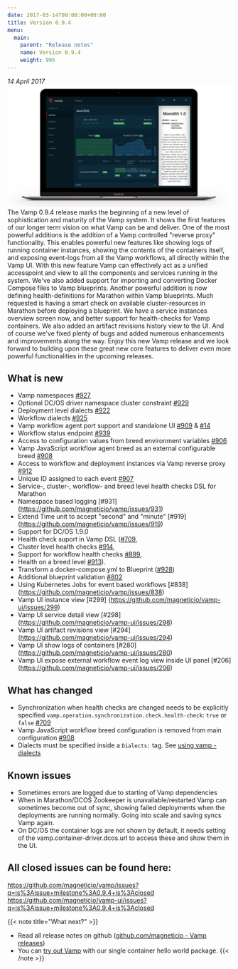 ```yaml
---
date: 2017-03-14T09:00:00+00:00
title: Version 0.9.4
menu:
  main:
    parent: "Release notes"
    name: Version 0.9.4
    weight: 995
---
```


_14 April 2017_
![](/images/screens/v094/VAMP-dark-laptop-v094-hero.png)
The Vamp 0.9.4 release marks the beginning of a new level of sophistication and maturity of the Vamp system. It shows the first features of our longer term vision on what Vamp can be and deliver. One of the most powerful additions is the addition of a Vamp controlled "reverse proxy" functionality. This enables powerful new features like showing logs of running container instances, showing the contents of the containers itself, and exposing event-logs from all the Vamp workflows, all directly within the Vamp UI. With this new feature Vamp can effectively act as a unified accesspoint and view to all the components and services running in the system. We've also added support for importing and converting Docker Compose files to Vamp blueprints. Another powerful addition is now defining health-definitions for Marathon within Vamp blueprints. Much requested is having a smart check on available cluster-resources in Marathon before deploying a blueprint. We have a service instances overview screen now, and better support for health-checks for Vamp containers. We also added an artifact revisions history view to the UI. And of course we've fixed plenty of bugs and added numerous enhancements and improvements along the way. Enjoy this new Vamp release and we look forward to building upon these great new core features to deliver even more powerful functionalities in the upcoming releases.  

## What is new
* Vamp namespaces [#927](https://github.com/magneticio/vamp/issues/927)
* Optional DC/OS driver namespace cluster constraint [#929](https://github.com/magneticio/vamp/issues/929)
* Deployment level dialects [#922](https://github.com/magneticio/vamp/issues/922)
* Workflow dialects [#925](https://github.com/magneticio/vamp/issues/925)
* Vamp workflow agent port support and standalone UI [#909](https://github.com/magneticio/vamp/issues/909) & [#14](https://github.com/magneticio/vamp-workflow-agent/issues/14)
* Workflow status endpoint [#939](https://github.com/magneticio/vamp/issues/939)
* Access to configuration values from breed environment variables [#906](https://github.com/magneticio/vamp/issues/906)
* Vamp JavaScript workflow agent breed as an external configurable breed [#908](https://github.com/magneticio/vamp/issues/908)
* Access to workflow and deployment instances via Vamp reverse proxy [#912](https://github.com/magneticio/vamp/issues/912)
* Unique ID assigned to each event [#907](https://github.com/magneticio/vamp/issues/907)
* Service-, cluster-, workflow- and breed level health checks DSL for Marathon
* Namespace based logging [#931] (https://github.com/magneticio/vamp/issues/931)
* Extend Time unit to accept "second" and "minute" [#919] (https://github.com/magneticio/vamp/issues/919)
* Support for DC/OS 1.9.0
* Health check suport in Vamp DSL ([#709](https://github.com/magneticio/vamp/issues/709),
* Cluster level health checks [#914](https://github.com/magneticio/vamp/issues/914),
* Support for workflow health checks [#899](https://github.com/magneticio/vamp/issues/899),
* Health on a breed level [#913](https://github.com/magneticio/vamp/issues/913)).
* Transform a docker-compose.yml to Blueprint ([#928](https://github.com/magneticio/vamp/issues/928))
* Additional blueprint validation [#802](https://github.com/magneticio/vamp/issues/802)
* Using Kubernetes Jobs for event based workflows [#838] (https://github.com/magneticio/vamp/issues/838)
* Vamp UI instance view [#299] (https://github.com/magneticio/vamp-ui/issues/299) 
* Vamp UI service detail view [#298] (https://github.com/magneticio/vamp-ui/issues/298)
* Vamp UI artifact revisions view [#294] (https://github.com/magneticio/vamp-ui/issues/294)
* Vamp UI show logs of containers [#280] (https://github.com/magneticio/vamp-ui/issues/280)
* Vamp UI expose external workflow event log view inside UI panel [#206] (https://github.com/magneticio/vamp-ui/issues/206)

## What has changed
* Synchronization when health checks are changed needs to be explicitly specified `vamp.operation.synchronization.check.health-check`: `true` or `false` [#709](https://github.com/magneticio/vamp/issues/709)
* Vamp JavaScript workflow breed configuration is removed from main configuration [#908](https://github.com/magneticio/vamp/issues/908)
* Dialects must be specified inside a `Dialects:` tag. See [using vamp - dialects](/documentation/using-vamp/v0.9.4/dialects/)

## Known issues
* Sometimes errors are logged due to starting of Vamp dependencies
* When in Marathon/DCOS Zookeeper is unavailable/restarted Vamp can sometimes become out of sync, showing failed deployments when the deployments are running normally. Going into scale and saving syncs Vamp again.
* On DC/OS the container logs are not shown by default, it needs setting of the vamp.container-driver.dcos.url to access these and show them in the UI. 

## All closed issues can be found here:
https://github.com/magneticio/vamp/issues?q=is%3Aissue+milestone%3A0.9.4+is%3Aclosed
https://github.com/magneticio/vamp-ui/issues?q=is%3Aissue+milestone%3A0.9.4+is%3Aclosed

{{< note title="What next?" >}}
* Read all release notes on github ([github.com/magneticio - Vamp releases](https://github.com/magneticio/vamp/releases))
* You can [try out Vamp](/documentation/installation/hello-world) with our single container hello world package.
{{< /note >}}
